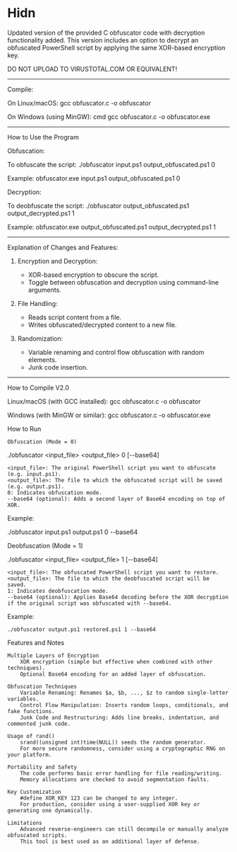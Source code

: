 # Hidn

Updated version of the provided C obfuscator code with decryption functionality added. This version includes an option to decrypt an obfuscated PowerShell script by applying the same XOR-based encryption key. 

DO NOT UPLOAD TO VIRUSTOTAL.COM OR EQUIVALENT!

---

Compile:

On Linux/macOS:
gcc obfuscator.c -o obfuscator

On Windows (using MinGW):
cmd
gcc obfuscator.c -o obfuscator.exe

---

How to Use the Program

Obfuscation:

To obfuscate the script:
./obfuscator input.ps1 output_obfuscated.ps1 0

Example:
obfuscator.exe input.ps1 output_obfuscated.ps1 0


Decryption:

To deobfuscate the script:
./obfuscator output_obfuscated.ps1 output_decrypted.ps1 1


Example:
obfuscator.exe output_obfuscated.ps1 output_decrypted.ps1 1

---

Explanation of Changes and Features:

1. Encryption and Decryption:
    
    - XOR-based encryption to obscure the script.
    - Toggle between obfuscation and decryption using command-line arguments.
    
2. File Handling:
    
    - Reads script content from a file.
    - Writes obfuscated/decrypted content to a new file.
    
3. Randomization:
    
    - Variable renaming and control flow obfuscation with random elements.
    - Junk code insertion.
  
--------------------------------------------------------------------------------------------------------------------------------

How to Compile V2.0

Linux/macOS (with GCC installed):
gcc obfuscator.c -o obfuscator


Windows (with MinGW or similar):
gcc obfuscator.c -o obfuscator.exe
    

How to Run

    Obfuscation (Mode = 0)
    

./obfuscator <input_file> <output_file> 0 [--base64]

    <input_file>: The original PowerShell script you want to obfuscate (e.g. input.ps1).
    <output_file>: The file to which the obfuscated script will be saved (e.g. output.ps1).
    0: Indicates obfuscation mode.
    --base64 (optional): Adds a second layer of Base64 encoding on top of XOR.
    

Example:

./obfuscator input.ps1 output.ps1 0 --base64

Deobfuscation (Mode = 1)

./obfuscator <input_file> <output_file> 1 [--base64]

    <input_file>: The obfuscated PowerShell script you want to restore.
    <output_file>: The file to which the deobfuscated script will be saved.
    1: Indicates deobfuscation mode.
    --base64 (optional): Applies Base64 decoding before the XOR decryption if the original script was obfuscated with --base64.

Example:

    ./obfuscator output.ps1 restored.ps1 1 --base64

Features and Notes

    Multiple Layers of Encryption
        XOR encryption (simple but effective when combined with other techniques).
        Optional Base64 encoding for an added layer of obfuscation.

    Obfuscation Techniques
        Variable Renaming: Renames $a, $b, ..., $z to random single-letter variables.
        Control Flow Manipulation: Inserts random loops, conditionals, and fake functions.
        Junk Code and Restructuring: Adds line breaks, indentation, and commented junk code.

    Usage of rand()
        srand((unsigned int)time(NULL)) seeds the random generator.
        For more secure randomness, consider using a cryptographic RNG on your platform.

    Portability and Safety
        The code performs basic error handling for file reading/writing.
        Memory allocations are checked to avoid segmentation faults.

    Key Customization
        #define XOR_KEY 123 can be changed to any integer.
        For production, consider using a user-supplied XOR key or generating one dynamically.

    Limitations
        Advanced reverse-engineers can still decompile or manually analyze obfuscated scripts.
        This tool is best used as an additional layer of defense.
